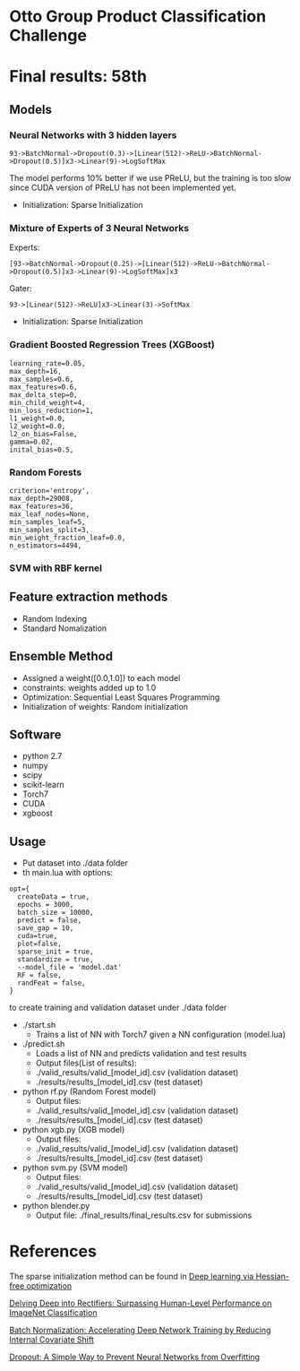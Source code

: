 # Otto Group Product Classification Challenge
# Final results: 58th 

## Models 

### Neural Networks with 3 hidden layers  
  ```
  93->BatchNormal->Dropout(0.3)->[Linear(512)->ReLU->BatchNormal->Dropout(0.5)]x3->Linear(9)->LogSoftMax
  ```
  The model performs 10% better if we use PReLU, but the training is too slow since CUDA version of PReLU has not been implemented yet.
  
* Initialization: Sparse Initialization

### Mixture of Experts of 3 Neural Networks
Experts: 
  
```
[93->BatchNormal->Dropout(0.25)->[Linear(512)->ReLU->BatchNormal->Dropout(0.5)]x3->Linear(9)->LogSoftMax]x3 
```
Gater:
  
```
93->[Linear(512)->ReLU]x3->Linear(3)->SoftMax
```
* Initialization: Sparse Initialization  

### Gradient Boosted Regression Trees (XGBoost)
  ```
  learning_rate=0.05,
  max_depth=16,
  max_samples=0.6,
  max_features=0.6,
  max_delta_step=0,
  min_child_weight=4,
  min_loss_reduction=1,
  l1_weight=0.0,
  l2_weight=0.0,
  l2_on_bias=False,
  gamma=0.02,
  inital_bias=0.5,
  ```
### Random Forests
  ```
  criterion='entropy',
  max_depth=29008, 
  max_features=36,
  max_leaf_nodes=None, 
  min_samples_leaf=5, 
  min_samples_split=3,
  min_weight_fraction_leaf=0.0, 
  n_estimators=4494,
  ```
  
###  SVM with RBF kernel

## Feature extraction methods  
  * Random Indexing 
  * Standard Nomalization   
 

## Ensemble Method   
* Assigned a weight([0.0,1.0]) to each model
* constraints: weights added up to 1.0
* Optimization: Sequential Least Squares Programming
* Initialization of weights: Random initialization

## Software
* python 2.7
* numpy
* scipy
* scikit-learn 
* Torch7
* CUDA
* xgboost

## Usage
* Put dataset into ./data folder
* th main.lua with options:
```
opt={
  createData = true,
  epochs = 3000,
  batch_size = 10000,
  predict = false,
  save_gap = 10,
  cuda=true,
  plot=false,
  sparse_init = true,
  standardize = true,
  --model_file = 'model.dat'
  RF = false,
  randFeat = false,
}
```
to create training and validation dataset under ./data folder
* ./start.sh
    * Trains a list of NN with Torch7 given a NN configuration (model.lua) 
* ./predict.sh
    * Loads a list of NN and predicts validation and test results 
    * Output files(List of results): 
    * ./valid_results/valid_[model_id].csv (validation dataset)
    * ./results/results_[model_id].csv  (test dataset)
* python rf.py (Random Forest model)
    * Output files: 
    * ./valid_results/valid_[model_id].csv (validation dataset)
    * ./results/results_[model_id].csv  (test dataset)
* python xgb.py (XGB model)
    * Output files: 
    * ./valid_results/valid_[model_id].csv (validation dataset)
    * ./results/results_[model_id].csv  (test dataset)
* python svm.py (SVM model)
    * Output files: 
    * ./valid_results/valid_[model_id].csv (validation dataset)
    * ./results/results_[model_id].csv  (test dataset)
* python blender.py
    * Output file: ./final_results/final_results.csv for submissions

# References
The sparse initialization method can be found in
[Deep learning via Hessian-free optimization](http://machinelearning.wustl.edu/mlpapers/paper_files/icml2010_Martens10.pdf)

[Delving Deep into Rectifiers: Surpassing Human-Level Performance on ImageNet Classification](http://arxiv.org/pdf/1502.01852v1.pdf)

[Batch Normalization: Accelerating Deep Network Training by Reducing Internal Covariate Shift](http://arxiv.org/pdf/1502.03167v3.pdf)

[Dropout: A Simple Way to Prevent Neural Networks from Overfitting](http://www.cs.toronto.edu/~rsalakhu/papers/srivastava14a.pdf)
